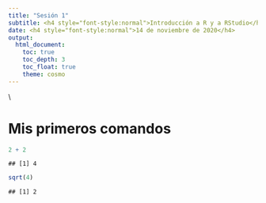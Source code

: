 ```yaml
---
title: "Sesión 1"
subtitle: <h4 style="font-style:normal">Introducción a R y a RStudio</h4>
date: <h4 style="font-style:normal">14 de noviembre de 2020</h4>
output: 
  html_document:
    toc: true
    toc_depth: 3
    toc_float: true
    theme: cosmo
---
```



<style>
p.comment {
background-color: #DBDBDB;
padding: 10px;
border: 1px solid black;
margin-left: 25px;
border-radius: 5px;
font-style: italic;
}

.figure {
   margin-top: 20px;
   margin-bottom: 20px;
}

h1.title {
  font-weight: bold;
  font-family: Arial;  
}

h2.title {
  font-family: Arial;  
}

</style>


<style type="text/css">
#TOC {
  font-size: 13px;
  font-family: Arial;
}
</style>

\



# Mis primeros comandos 


```r
2 + 2
```

```
## [1] 4
```

```r
sqrt(4)
```

```
## [1] 2
```

